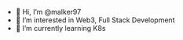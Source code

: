 - 👋 Hi, I’m @malker97
- 👀 I’m interested in Web3, Full Stack Development
- 🌱 I’m currently learning K8s


<!---
malker97/malker97 is a ✨ special ✨ repository because its `README.md` (this file) appears on your GitHub profile.
You can click the Preview link to take a look at your changes.
--->
